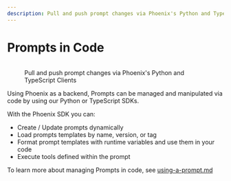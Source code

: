 ```yaml
---
description: Pull and push prompt changes via Phoenix's Python and TypeScript Clients
---
```


# Prompts in Code

<figure><img src="https://storage.googleapis.com/arize-phoenix-assets/assets/images/prompts_in_code.png" alt=""><figcaption><p>Pull and push prompt changes via Phoenix's Python and TypeScript Clients</p></figcaption></figure>

Using Phoenix as a backend, Prompts can be managed and manipulated via code by using our Python or TypeScript SDKs.

With the Phoenix SDK you can:

* Create / Update prompts dynamically
* Load prompts templates by name, version, or tag
* Format prompt templates with runtime variables and use them in your code
* Execute tools defined within the prompt

To learn more about managing Prompts in code, see [using-a-prompt.md](../how-to-prompts/using-a-prompt.md "mention")
